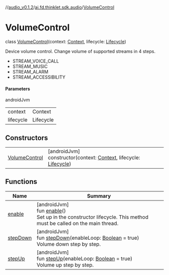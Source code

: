 //[audio_v0.1.2](../../../index.md)/[ai.fd.thinklet.sdk.audio](../index.md)/[VolumeControl](index.md)

# VolumeControl

class [VolumeControl](index.md)(context: [Context](https://developer.android.com/reference/kotlin/android/content/Context.html), lifecycle: [Lifecycle](https://developer.android.com/reference/kotlin/androidx/lifecycle/Lifecycle.html))

Device volume control. Change volume of supported streams in 4 steps.

- 
   STREAM_VOICE_CALL
- 
   STREAM_MUSIC
- 
   STREAM_ALARM
- 
   STREAM_ACCESSIBILITY

#### Parameters

androidJvm

| | |
|---|---|
| context | Context |
| lifecycle | Lifecycle |

## Constructors

| | |
|---|---|
| [VolumeControl](-volume-control.md) | [androidJvm]<br>constructor(context: [Context](https://developer.android.com/reference/kotlin/android/content/Context.html), lifecycle: [Lifecycle](https://developer.android.com/reference/kotlin/androidx/lifecycle/Lifecycle.html)) |

## Functions

| Name | Summary |
|---|---|
| [enable](enable.md) | [androidJvm]<br>fun [enable](enable.md)()<br>Set up in the constructor lifecycle. This method must be called on the main thread. |
| [stepDown](step-down.md) | [androidJvm]<br>fun [stepDown](step-down.md)(enableLoop: [Boolean](https://kotlinlang.org/api/latest/jvm/stdlib/kotlin/-boolean/index.html) = true)<br>Volume down step by step. |
| [stepUp](step-up.md) | [androidJvm]<br>fun [stepUp](step-up.md)(enableLoop: [Boolean](https://kotlinlang.org/api/latest/jvm/stdlib/kotlin/-boolean/index.html) = true)<br>Volume up step by step. |
